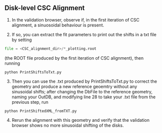 ## Disk-level CSC Alignment

1) In the validation browser, observe if, in the first iteration of CSC alignment, a sinuosoidal behaviour is present.

2) If so, you can extract the fit parameters to print out the shifts in a txt file by setting 

```python
file = <CSC_alignment_dir>/*_plotting.root
``` 

(the ROOT file produced by the first iteration of CSC alignment), then running

```
python PrintShiftsToTxt.py
```

3) Then you can use the .txt produced by PrintShiftsToTxt.py to correct the geometry and produce a new reference geoemtry without any sinusoidal shifts; after changing the DbFile to the reference geometry, naming your OutDB, and modifying line 28 to take your .txt file from the previous step, run 

```
python PrintShiftedXML_fromTXT.py
```

4) Rerun the alignment with this geometry and verify that the validation browser shows no more sinusoidal shifting of the disks.
